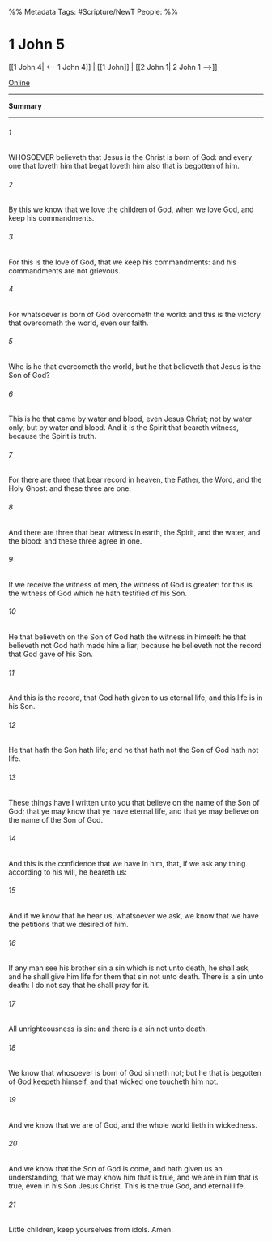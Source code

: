 %% Metadata
Tags: #Scripture/NewT
People: 
%%
# 1 John 5
[[1 John 4| <-- 1 John 4]] | [[1 John]] | [[2 John 1| 2 John 1 -->]]

[Online](https://churchofjesuschrist.org/study/scriptures/nt/1-jn/5?lang=eng)

---
__Summary__



---
###### 1
WHOSOEVER believeth that Jesus is the Christ is born of God: and every one that loveth him that begat loveth him also that is begotten of him.
###### 2
By this we know that we love the children of God, when we love God, and keep his commandments.
###### 3
For this is the love of God, that we keep his commandments: and his commandments are not grievous.
###### 4
For whatsoever is born of God overcometh the world: and this is the victory that overcometh the world, even our faith.
###### 5
Who is he that overcometh the world, but he that believeth that Jesus is the Son of God?
###### 6
This is he that came by water and blood, even Jesus Christ; not by water only, but by water and blood. And it is the Spirit that beareth witness, because the Spirit is truth.
###### 7
For there are three that bear record in heaven, the Father, the Word, and the Holy Ghost: and these three are one.
###### 8
And there are three that bear witness in earth, the Spirit, and the water, and the blood: and these three agree in one.
###### 9
If we receive the witness of men, the witness of God is greater: for this is the witness of God which he hath testified of his Son.
###### 10
He that believeth on the Son of God hath the witness in himself: he that believeth not God hath made him a liar; because he believeth not the record that God gave of his Son.
###### 11
And this is the record, that God hath given to us eternal life, and this life is in his Son.
###### 12
He that hath the Son hath life; and he that hath not the Son of God hath not life.
###### 13
These things have I written unto you that believe on the name of the Son of God; that ye may know that ye have eternal life, and that ye may believe on the name of the Son of God.
###### 14
And this is the confidence that we have in him, that, if we ask any thing according to his will, he heareth us:
###### 15
And if we know that he hear us, whatsoever we ask, we know that we have the petitions that we desired of him.
###### 16
If any man see his brother sin a sin which is not unto death, he shall ask, and he shall give him life for them that sin not unto death. There is a sin unto death: I do not say that he shall pray for it.
###### 17
All unrighteousness is sin: and there is a sin not unto death.
###### 18
We know that whosoever is born of God sinneth not; but he that is begotten of God keepeth himself, and that wicked one toucheth him not.
###### 19
And we know that we are of God, and the whole world lieth in wickedness.
###### 20
And we know that the Son of God is come, and hath given us an understanding, that we may know him that is true, and we are in him that is true, even in his Son Jesus Christ. This is the true God, and eternal life.
###### 21
Little children, keep yourselves from idols. Amen.



